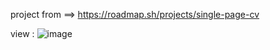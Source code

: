 project from ==> https://roadmap.sh/projects/single-page-cv

view : 
![image](https://github.com/user-attachments/assets/d14e49d4-b6dd-493d-8469-afaf59d9eca4)

